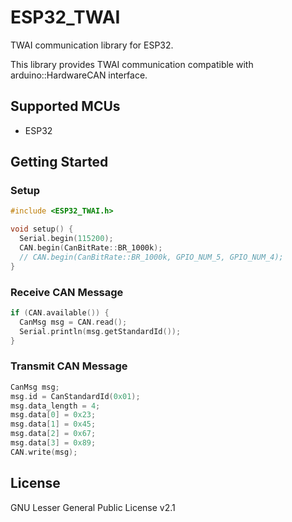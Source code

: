 # ESP32_TWAI

TWAI communication library for ESP32.

This library provides TWAI communication compatible with arduino::HardwareCAN interface.

## Supported MCUs

- ESP32

## Getting Started

### Setup

```cpp
#include <ESP32_TWAI.h>

void setup() {
  Serial.begin(115200);
  CAN.begin(CanBitRate::BR_1000k);
  // CAN.begin(CanBitRate::BR_1000k, GPIO_NUM_5, GPIO_NUM_4);
}
```

### Receive CAN Message

```cpp
if (CAN.available()) {
  CanMsg msg = CAN.read();
  Serial.println(msg.getStandardId());
}
```

### Transmit CAN Message

```cpp
CanMsg msg;
msg.id = CanStandardId(0x01);
msg.data_length = 4;
msg.data[0] = 0x23;
msg.data[1] = 0x45;
msg.data[2] = 0x67;
msg.data[3] = 0x89;
CAN.write(msg);
```

## License

GNU Lesser General Public License v2.1
